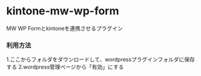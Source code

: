 # kintone-mw-wp-form
MW WP Formとkintoneを連携させるプラグイン

### 利用方法
1.ここからフォルダをダウンロードして、wordpressプラグインフォルダに保存する
2.wordpress管理ページから「有効」にする
